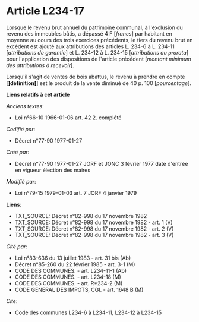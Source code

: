# Article L234-17

Lorsque le revenu brut annuel du patrimoine communal, à l'exclusion du revenu des immeubles bâtis, a dépassé 4 F [*francs*]
par habitant en moyenne au cours des trois exercices précédents, le tiers du revenu brut en excédent est ajouté aux
attributions des articles L. 234-6 à L. 234-11 [*attributions de garantie*] et L. 234-12 à L. 234-15 [*attributions au
prorata*] pour l'application des dispositions de l'article précédent [*montant minimum des attributions à recevoir*]. 

Lorsqu'il s'agit de ventes de bois abattus, le revenu à prendre en compte [**]définition[**] est le produit de la vente
diminué de 40 p. 100 [*pourcentage*].

**Liens relatifs à cet article**

_Anciens textes_:

  - Loi n°66-10 1966-01-06 art. 42 2. complété

_Codifié par_:

  - Décret n°77-90 1977-01-27

_Créé par_:

  - Décret n°77-90 1977-01-27 JORF et JONC 3 février 1977 date d'entrée en vigueur élection des maires

_Modifié par_:

  - Loi n°79-15 1979-01-03 art. 7 JORF 4 janvier 1979

**Liens**:

  - TXT_SOURCE: Décret n°82-998 du 17 novembre 1982
  - TXT_SOURCE: Décret n°82-998 du 17 novembre 1982 - art. 1 (V)
  - TXT_SOURCE: Décret n°82-998 du 17 novembre 1982 - art. 2 (V)
  - TXT_SOURCE: Décret n°82-998 du 17 novembre 1982 - art. 3 (V)

_Cité par_:

  - Loi n°83-636 du 13 juillet 1983 - art. 31 bis (Ab)
  - Décret n°85-260 du 22 février 1985 - art. 3-1 (M)
  - CODE DES COMMUNES. - art. L234-11-1 (Ab)
  - CODE DES COMMUNES. - art. L234-18 (M)
  - CODE DES COMMUNES. - art. R*234-2 (M)
  - CODE GENERAL DES IMPOTS, CGI. - art. 1648 B (M)

_Cite_:

  - Code des communes L234-6 à L234-11, L234-12 à L234-15

